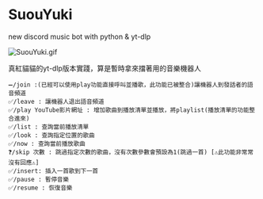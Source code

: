 # SuouYuki
new discord music bot with python &amp; yt-dlp

![SuouYuki.gif](https://media1.tenor.com/m/zw3QqwNB3yQAAAAC/%E9%84%B0%E5%BA%A7%E8%89%BE%E8%8E%89%E5%90%8C%E5%AD%B8-alya-sometimes-hides-her-feelings-in-russian.gif)

真紅貓貓的yt-dlp版本實踐，算是暫時拿來擋著用的音樂機器人

```
➖/join :(已經可以使用play功能直接呼叫並播歌，此功能已被整合)讓機器人到發話者的語音頻道
✅/leave : 讓機器人退出語音頻道
✅/play YouTube影片網址 : 增加歌曲到播放清單並播放，將playlist(播放清單的功能整合進來)
✅/list : 查詢當前播放清單
✅/look : 查詢指定位置的歌曲
✅/now : 查詢當前播放歌曲
❓/skip 次數 : 跳過指定次數的歌曲，沒有次數參數會預設為1(跳過一首) [⚠️此功能非常常沒有回應⚠️]
✅/insert: 插入一首歌到下一首
✅/pause : 暫停音樂
✅/resume : 恢復音樂
```